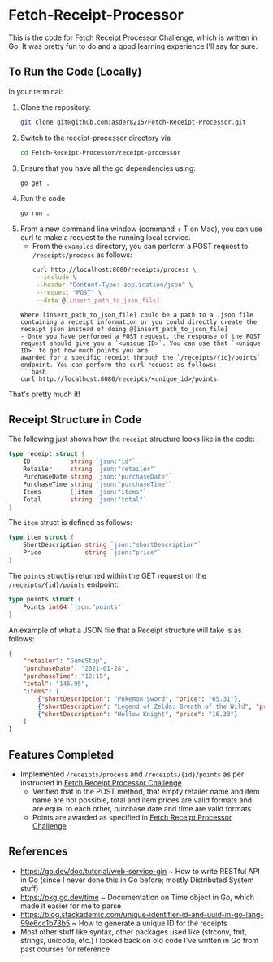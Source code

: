 # Fetch-Receipt-Processor
This is the code for Fetch Receipt Processor Challenge, which is written in Go. It was pretty fun to do and a good learning experience I'll say for sure.

## To Run the Code (Locally)
In your terminal:
1. Clone the repository:
   ```bash
   git clone git@github.com:asder8215/Fetch-Receipt-Processor.git
   ```
2. Switch to the receipt-processor directory via
   ```bash
   cd Fetch-Receipt-Processor/receipt-processor
   ```
3. Ensure that you have all the go dependencies using:
   ```bash
   go get .
   ```
4. Run the code
   ```bash
   go run .
   ```
5. From a new command line window (command + T on Mac), you can use curl to make a request to the running local service.
   - From the `examples` directory, you can perform a POST request to `/receipts/process` as follows:
     ```bash
     curl http://localhost:8080/receipts/process \
      --include \
      --header "Content-Type: application/json" \
      --request "POST" \
      --data @[insert_path_to_json_file]
   ```
   Where [insert_path_to_json_file] could be a path to a .json file containing a receipt information or you could directly create the receipt json instead of doing @[insert_path_to_json_file]
   - Once you have performed a POST request, the response of the POST request should give you a `<unique ID>`. You can use that `<unique ID>` to get how much points you are
   awarded for a specific receipt through the `/receipts/{id}/points` endpoint. You can perform the curl request as follows:
   ```bash
   curl http://localhost:8080/receipts/<unique_id>/points
   ```
That's pretty much it!

## Receipt Structure in Code
The following just shows how the `receipt` structure looks like in the code:
```go
type receipt struct {
    ID           string `json:"id"`
    Retailer     string `json:"retailer"`
    PurchaseDate string `json:"purchaseDate"`
    PurchaseTime string `json:"purchaseTime"`
    Items        []item `json:"items"`
    Total        string `json:"total"`
}
```
The `item` struct is defined as follows:
```go
type item struct {
    ShortDescription string `json:"shortDescription"`
    Price            string `json:"price"`
}
```
The `points` struct is returned within the GET request on the `/receipts/{id}/points` endpoint:
```go
type points struct {
    Points int64 `json:"points"`
}
```

An example of what a JSON file that a Receipt structure will take is as follows:
```json
{
    "retailer": "GameStop",
    "purchaseDate": "2021-01-28",
    "purchaseTime": "12:15",
    "total": "146.95",
    "items": [
        {"shortDescription": "Pokemon Sword", "price": "65.31"},
        {"shortDescription": "Legend of Zelda: Breath of the Wild", "price": "65.31"},
        {"shortDescription": "Hollow Knight", "price": "16.33"}
    ]
}
```

## Features Completed
- Implemented `/receipts/process` and `/receipts/{id}/points` as per instructed in [Fetch Receipt Processor Challenge](https://github.com/fetch-rewards/receipt-processor-challenge/tree/main)
  - Verified that in the POST method, that empty retailer name and item name are not possible, total and item prices are valid formats and are equal to each other, purchase date and time are valid formats
  - Points are awarded as specified in [Fetch Receipt Processor Challenge](https://github.com/fetch-rewards/receipt-processor-challenge/tree/main)

## References
- https://go.dev/doc/tutorial/web-service-gin ~ How to write RESTful API in Go (since I never done this in Go before; mostly Distributed System stuff)
- https://pkg.go.dev/time ~ Documentation on Time object in Go, which made it easier for me to parse
- https://blog.stackademic.com/unique-identifier-id-and-uuid-in-go-lang-99e6cc1b73b5 ~ How to generate a unique ID for the receipts
- Most other stuff like syntax, other packages used like (strconv, fmt, strings, unicode, etc.) I looked back on old code I've written in Go from past courses for reference
